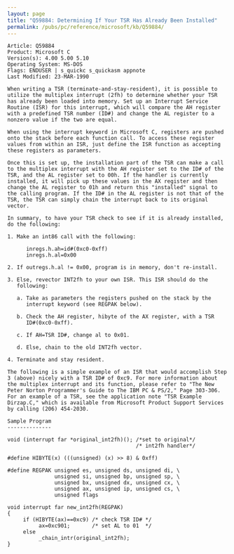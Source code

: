 ```yaml
---
layout: page
title: "Q59884: Determining If Your TSR Has Already Been Installed"
permalink: /pubs/pc/reference/microsoft/kb/Q59884/
---
```


	Article: Q59884
	Product: Microsoft C
	Version(s): 4.00 5.00 5.10
	Operating System: MS-DOS
	Flags: ENDUSER | s_quickc s_quickasm appnote
	Last Modified: 23-MAR-1990
	
	When writing a TSR (terminate-and-stay-resident), it is possible to
	utilize the multiplex interrupt (2fh) to determine whether your TSR
	has already been loaded into memory. Set up an Interrupt Service
	Routine (ISR) for this interrupt, which will compare the AH register
	with a predefined TSR number (ID#) and change the AL register to a
	nonzero value if the two are equal.
	
	When using the interrupt keyword in Microsoft C, registers are pushed
	onto the stack before each function call. To access these register
	values from within an ISR, just define the ISR function as accepting
	these registers as parameters.
	
	Once this is set up, the installation part of the TSR can make a call
	to the multiplex interrupt with the AH register set to the ID# of the
	TSR, and the AL register set to 00h. If the handler is currently
	installed, it will pick up these values in the AX register and then
	change the AL register to 01h and return this "installed" signal to
	the calling program. If the ID# in the AL register is not that of the
	TSR, the TSR can simply chain the interrupt back to its original
	vector.
	
	In summary, to have your TSR check to see if it is already installed,
	do the following:
	
	1. Make an int86 call with the following:
	
	      inregs.h.ah=id#(0xc0-0xff)
	      inregs.h.al=0x00
	
	2. If outregs.h.al != 0x00, program is in memory, don't re-install.
	
	3. Else, revector INT2fh to your own ISR. This ISR should do the
	   following:
	
	   a. Take as parameters the registers pushed on the stack by the
	      interrupt keyword (see REGPAK below).
	
	   b. Check the AH register, hibyte of the AX register, with a TSR
	      ID#(0xc0-0xff).
	
	   c. If AH=TSR ID#, change al to 0x01.
	
	   d. Else, chain to the old INT2fh vector.
	
	4. Terminate and stay resident.
	
	The following is a simple example of an ISR that would accomplish Step
	3 (above) nicely with a TSR ID# of 0xc9. For more information about
	the multiplex interrupt and its function, please refer to "The New
	Peter Norton Programmer's Guide to The IBM PC & PS/2," Page 303-306.
	For an example of a TSR, see the application note "TSR Example
	Dirzap.C," which is available from Microsoft Product Support Services
	by calling (206) 454-2030.
	
	Sample Program
	--------------
	
	void (interrupt far *original_int2fh)(); /*set to original*/
	                                         /* int2fh handler*/
	
	#define HIBYTE(x) (((unsigned) (x) >> 8) & 0xff)
	
	#define REGPAK unsigned es, unsigned ds, unsigned di, \
	               unsigned si, unsigned bp, unsigned sp, \
	               unsigned bx, unsigned dx, unsigned cx, \
	               unsigned ax, unsigned ip, unsigned cs, \
	               unsigned flags
	
	void interrupt far new_int2fh(REGPAK)
	{
	     if (HIBYTE(ax)==0xc9) /* check TSR ID# */
	          ax=0xc901;       /* set AL to 01  */
	     else
	          _chain_intr(original_int2fh);
	}
